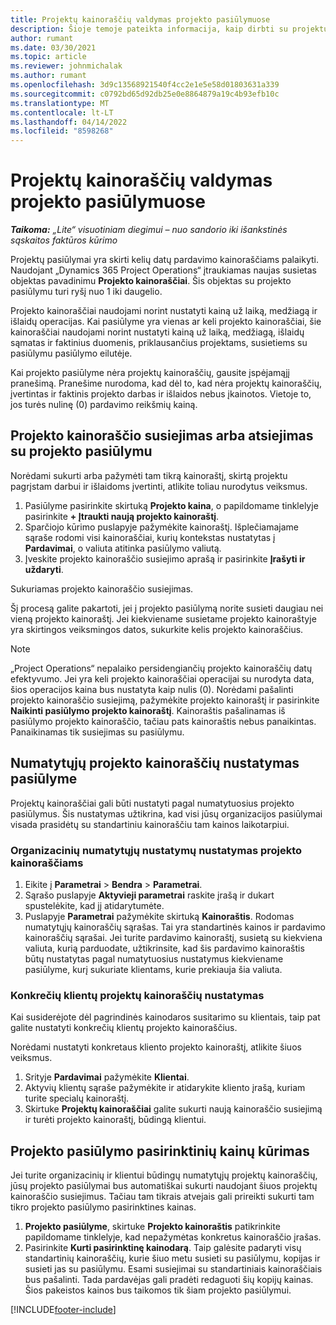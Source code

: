 ```yaml
---
title: Projektų kainoraščių valdymas projekto pasiūlymuose
description: Šioje temoje pateikta informacija, kaip dirbti su projektų kainoraščiais pasiūlymuose.
author: rumant
ms.date: 03/30/2021
ms.topic: article
ms.reviewer: johnmichalak
ms.author: rumant
ms.openlocfilehash: 3d9c13568921540f4cc2e1e5e58d01803631a339
ms.sourcegitcommit: c0792bd65d92db25e0e8864879a19c4b93efb10c
ms.translationtype: MT
ms.contentlocale: lt-LT
ms.lasthandoff: 04/14/2022
ms.locfileid: "8598268"
---
```

# <a name="manage-project-price-lists-on-project-quotes"></a>Projektų kainoraščių valdymas projekto pasiūlymuose 

_**Taikoma:** „Lite“ visuotiniam diegimui – nuo sandorio iki išankstinės sąskaitos faktūros kūrimo_

Projektų pasiūlymai yra skirti kelių datų pardavimo kainoraščiams palaikyti. Naudojant „Dynamics 365 Project Operations“ įtraukiamas naujas susietas objektas pavadinimu **Projekto kainoraščiai**. Šis objektas su projekto pasiūlymu turi ryšį nuo 1 iki daugelio.

Projekto kainoraščiai naudojami norint nustatyti kainą už laiką, medžiagą ir išlaidų operacijas. Kai pasiūlyme yra vienas ar keli projekto kainoraščiai, šie kainoraščiai naudojami norint nustatyti kainą už laiką, medžiagą, išlaidų sąmatas ir faktinius duomenis, priklausančius projektams, susietiems su pasiūlymu pasiūlymo eilutėje.

Kai projekto pasiūlyme nėra projektų kainoraščių, gausite įspėjamąjį pranešimą. Pranešime nurodoma, kad dėl to, kad nėra projektų kainoraščių, įvertintas ir faktinis projekto darbas ir išlaidos nebus įkainotos. Vietoje to, jos turės nulinę (0) pardavimo reikšmių kainą.

## <a name="associate-or-disassociate-a-project-price-list-on-a-project-quote"></a>Projekto kainoraščio susiejimas arba atsiejimas su projekto pasiūlymu

Norėdami sukurti arba pažymėti tam tikrą kainoraštį, skirtą projektu pagrįstam darbui ir išlaidoms įvertinti, atlikite toliau nurodytus veiksmus.

1. Pasiūlyme pasirinkite skirtuką **Projekto kaina**, o papildomame tinklelyje pasirinkite **+ Įtraukti naują projekto kainoraštį**.
2. Sparčiojo kūrimo puslapyje pažymėkite kainoraštį. Išplečiamajame sąraše rodomi visi kainoraščiai, kurių kontekstas nustatytas į **Pardavimai**, o valiuta atitinka pasiūlymo valiutą.
4. Įveskite projekto kainoraščio susiejimo aprašą ir pasirinkite **Įrašyti ir uždaryti**.

Sukuriamas projekto kainoraščio susiejimas.

Šį procesą galite pakartoti, jei į projekto pasiūlymą norite susieti daugiau nei vieną projekto kainoraštį. Jei kiekviename susietame projekto kainoraštyje yra skirtingos veiksmingos datos, sukurkite kelis projekto kainoraščius.

> [!NOTE]
> „Project Operations“ nepalaiko persidengiančių projekto kainoraščių datų efektyvumo. Jei yra keli projekto kainoraščiai operacijai su nurodyta data, šios operacijos kaina bus nustatyta kaip nulis (0).
Norėdami pašalinti projekto kainoraščio susiejimą, pažymėkite projekto kainoraštį ir pasirinkite **Naikinti pasiūlymo projekto kainoraštį**. Kainoraštis pašalinamas iš pasiūlymo projekto kainoraščio, tačiau pats kainoraštis nebus panaikintas. Panaikinamas tik susiejimas su pasiūlymu.

## <a name="set-up-default-project-price-lists-on-a-quote"></a>Numatytųjų projekto kainoraščių nustatymas pasiūlyme

Projektų kainoraščiai gali būti nustatyti pagal numatytuosius projekto pasiūlymus. Šis nustatymas užtikrina, kad visi jūsų organizacijos pasiūlymai visada prasidėtų su standartiniu kainoraščiu tam kainos laikotarpiui.

### <a name="set-up-organizational-default-for-project-price-lists"></a>Organizacinių numatytųjų nustatymų nustatymas projekto kainoraščiams

1. Eikite į **Parametrai** > **Bendra** > **Parametrai**.
2. Sąrašo puslapyje **Aktyvieji parametrai** raskite įrašą ir dukart spustelėkite, kad jį atidarytumėte. 
3. Puslapyje **Parametrai** pažymėkite skirtuką **Kainoraštis**. Rodomas numatytųjų kainoraščių sąrašas. Tai yra standartinės kainos ir pardavimo kainoraščių sąrašai. Jei turite pardavimo kainoraštį, susietą su kiekviena valiuta, kurią parduodate, užtikrinsite, kad šis pardavimo kainoraštis būtų nustatytas pagal numatytuosius nustatymus kiekviename pasiūlyme, kurį sukuriate klientams, kurie prekiauja šia valiuta.

### <a name="set-up-customer-specific-project-price-lists"></a>Konkrečių klientų projektų kainoraščių nustatymas

Kai susiderėjote dėl pagrindinės kainodaros susitarimo su klientais, taip pat galite nustatyti konkrečių klientų projekto kainoraščius.

Norėdami nustatyti konkretaus kliento projekto kainoraštį, atlikite šiuos veiksmus.

1. Srityje **Pardavimai** pažymėkite **Klientai**.
2. Aktyvių klientų sąraše pažymėkite ir atidarykite kliento įrašą, kuriam turite specialų kainoraštį.
3. Skirtuke **Projektų kainoraščiai** galite sukurti naują kainoraščio susiejimą ir turėti projekto kainoraštį, būdingą klientui.

## <a name="create-custom-pricing-on-a-project-quote"></a>Projekto pasiūlymo pasirinktinių kainų kūrimas

Jei turite organizacinių ir klientui būdingų numatytųjų projektų kainoraščių, jūsų projekto pasiūlymai bus automatiškai sukurti naudojant šiuos projektų kainoraščio susiejimus. Tačiau tam tikrais atvejais gali prireikti sukurti tam tikro projekto pasiūlymo pasirinktines kainas. 

1. **Projekto pasiūlyme**, skirtuke **Projekto kainoraštis** patikrinkite papildomame tinklelyje, kad nepažymėtas konkretus kainoraščio įrašas.
2. Pasirinkite **Kurti pasirinktinę kainodarą**. Taip galėsite padaryti visų standartinių kainoraščių, kurie šiuo metu susieti su pasiūlymu, kopijas ir susieti jas su pasiūlymu. Esami susiejimai su standartiniais kainoraščiais bus pašalinti. Tada pardavėjas gali pradėti redaguoti šių kopijų kainas. Šios pakeistos kainos bus taikomos tik šiam projekto pasiūlymui.


[!INCLUDE[footer-include](../../includes/footer-banner.md)]
